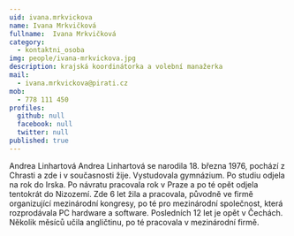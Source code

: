 ```yaml
---
uid: ivana.mrkvickova
name: Ivana Mrkvičková
fullname:  Ivana Mrkvičková
category:
  - kontaktni_osoba
img: people/ivana-mrkvickova.jpg
description: krajská koordinátorka a volební manažerka
mail:
  - ivana.mrkvickova@pirati.cz
mob:
  - 778 111 450
profiles:
  github: null
  facebook: null
  twitter: null
published: true
---
```

Andrea Linhartová Andrea Linhartová se narodila 18. března 1976,
pochází z Chrasti a zde i v současnosti žije. Vystudovala gymnázium.
Po studiu odjela na rok do Irska. Po návratu pracovala rok v Praze
a po té opět odjela tentokrát do Nizozemí. Zde 6 let žila a pracovala,
původně ve firmě organizující mezinárodní kongresy, po té pro
mezinárodní společnost, která rozprodávala PC hardware a software.
Posledních 12 let je opět v Čechách. Několik měsíců učila angličtinu,
po té pracovala v mezinárodní firmě.
